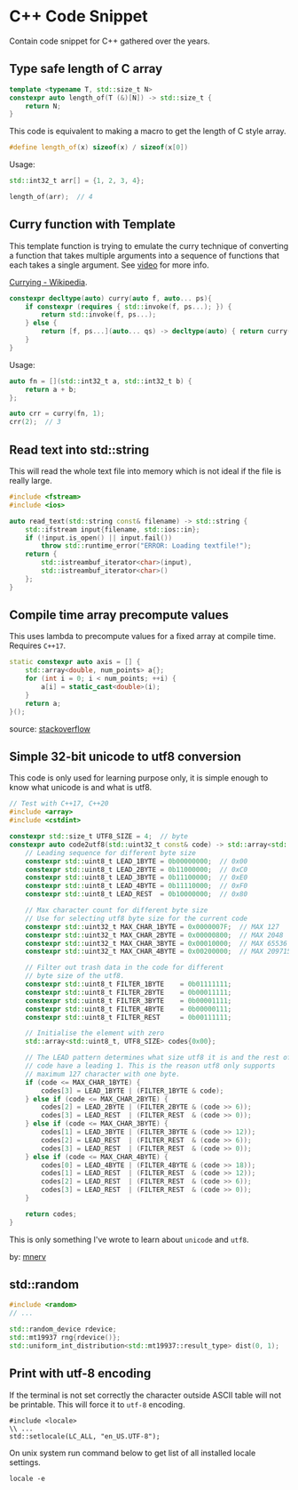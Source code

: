 # C++ Code Snippet

Contain code snippet for C++ gathered over the years.

## Type safe length of C array

```cpp
template <typename T, std::size_t N>
constexpr auto length_of(T (&)[N]) -> std::size_t {
    return N;
}
```

This code is equivalent to making a macro to get the length of C style array.

```cpp
#define length_of(x) sizeof(x) / sizeof(x[0])
```

Usage:

```cpp
std::int32_t arr[] = {1, 2, 3, 4};

length_of(arr);  // 4
```

## Curry function with Template

This template function is trying to emulate the curry technique of converting a
function that takes multiple arguments into a sequence of functions that each
takes a single argument. See [video](https://www.youtube.com/watch?v=15U4qutsPGk) for more info.

[Currying - Wikipedia](https://en.wikipedia.org/wiki/Currying).


```cpp
constexpr decltype(auto) curry(auto f, auto... ps){
    if constexpr (requires { std::invoke(f, ps...); }) {
        return std::invoke(f, ps...);
    } else {
        return [f, ps...](auto... qs) -> decltype(auto) { return curry(f, ps..., qs...); };
    }
}
```

Usage:

```cpp
auto fn = [](std::int32_t a, std::int32_t b) {
    return a + b;
};

auto crr = curry(fn, 1);
crr(2);  // 3
```

## Read text into std::string

This will read the whole text file into memory which is not ideal if the file is
really large.

```cpp
#include <fstream>
#include <ios>
```

```cpp
auto read_text(std::string const& filename) -> std::string {
    std::ifstream input{filename, std::ios::in};
    if (!input.is_open() || input.fail())
        throw std::runtime_error("ERROR: Loading textfile!");
    return {
        std::istreambuf_iterator<char>(input),
        std::istreambuf_iterator<char>()
    };
}
```

## Compile time array precompute values

This uses lambda to precompute values for a fixed array at compile time. Requires `C++17`.

```cpp
static constexpr auto axis = [] {
    std::array<double, num_points> a{};
    for (int i = 0; i < num_points; ++i) {
        a[i] = static_cast<double>(i);
    }
    return a;
}();
```

source: [stackoverflow](https://stackoverflow.com/questions/56383454/initialize-an-stdarray-algorithmically-at-compile-time)

## Simple 32-bit unicode to utf8 conversion

This code is only used for learning purpose only, it is simple enough to know what unicode is and what is utf8.

```cpp
// Test with C++17, C++20
#include <array>
#include <cstdint>

constexpr std::size_t UTF8_SIZE = 4;  // byte
constexpr auto code2utf8(std::uint32_t const& code) -> std::array<std::uint8_t, UTF8_SIZE> {
    // Leading sequence for different byte size
    constexpr std::uint8_t LEAD_1BYTE = 0b00000000;  // 0x00
    constexpr std::uint8_t LEAD_2BYTE = 0b11000000;  // 0xC0
    constexpr std::uint8_t LEAD_3BYTE = 0b11100000;  // 0xE0
    constexpr std::uint8_t LEAD_4BYTE = 0b11110000;  // 0xF0
    constexpr std::uint8_t LEAD_REST  = 0b10000000;  // 0x80

    // Max character count for different byte size
    // Use for selecting utf8 byte size for the current code
    constexpr std::uint32_t MAX_CHAR_1BYTE = 0x0000007F;  // MAX 127     CHARACTERS WITH 1 BYTE
    constexpr std::uint32_t MAX_CHAR_2BYTE = 0x00000800;  // MAX 2048    CHARACTERS WITH 2 BYTE
    constexpr std::uint32_t MAX_CHAR_3BYTE = 0x00010000;  // MAX 65536   CHARACTERS WITH 3 BYTE
    constexpr std::uint32_t MAX_CHAR_4BYTE = 0x00200000;  // MAX 2097152 CHARACTERS WITH 4 BYTE

    // Filter out trash data in the code for different
    // byte size of the utf8.
    constexpr std::uint8_t FILTER_1BYTE    = 0b01111111;
    constexpr std::uint8_t FILTER_2BYTE    = 0b00011111;
    constexpr std::uint8_t FILTER_3BYTE    = 0b00001111;
    constexpr std::uint8_t FILTER_4BYTE    = 0b00000111;
    constexpr std::uint8_t FILTER_REST     = 0b00111111;

    // Initialise the element with zero
    std::array<std::uint8_t, UTF8_SIZE> codes{0x00};

    // The LEAD pattern determines what size utf8 it is and the rest of the
    // code have a leading 1. This is the reason utf8 only supports
    // maximum 127 character with one byte.
    if (code <= MAX_CHAR_1BYTE) {
        codes[3] = LEAD_1BYTE | (FILTER_1BYTE & code);
    } else if (code <= MAX_CHAR_2BYTE) {
        codes[2] = LEAD_2BYTE | (FILTER_2BYTE & (code >> 6));
        codes[3] = LEAD_REST  | (FILTER_REST  & (code >> 0));
    } else if (code <= MAX_CHAR_3BYTE) {
        codes[1] = LEAD_3BYTE | (FILTER_3BYTE & (code >> 12));
        codes[2] = LEAD_REST  | (FILTER_REST  & (code >> 6));
        codes[3] = LEAD_REST  | (FILTER_REST  & (code >> 0));
    } else if (code <= MAX_CHAR_4BYTE) {
        codes[0] = LEAD_4BYTE | (FILTER_4BYTE & (code >> 18));
        codes[1] = LEAD_REST  | (FILTER_REST  & (code >> 12));
        codes[2] = LEAD_REST  | (FILTER_REST  & (code >> 6));
        codes[3] = LEAD_REST  | (FILTER_REST  & (code >> 0));
    }

    return codes;
}
```

This is only something I've wrote to learn about `unicode` and `utf8`.

by: [mnerv](https://github.com/mnerv)

## std::random

```cpp
#include <random>
// ...

std::random_device rdevice;
std::mt19937 rng{rdevice()};
std::uniform_int_distribution<std::mt19937::result_type> dist(0, 1);
```

## Print with utf-8 encoding

If the terminal is not set correctly the character outside ASCII table will not be printable. This will force it to `utf-8` encoding.

```
#include <locale>
\\ ...
std::setlocale(LC_ALL, "en_US.UTF-8");
```

On unix system run command below to get list of all installed locale settings.

```
locale -e
```

